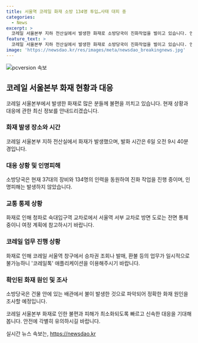 ```yaml
---
title: 서울역 코레일 화재 소방 134명 투입…사태 대피 중
categories:
  - News
excerpt: >
  코레일 서울본부 지하 전산실에서 발생한 화재로 소방당국이 진화작업을 벌이고 있습니다. 인명피해는 없는 것으로 확인되었으며, 건물 주변 도로는 통제 중이라고 합니다. 화재로 인해 서울역 창구 업무는 불가능하며, 코레일은 공식 애플리케이션을 이용해 서비스를 제공하고 있습니다. 소방당국은 화재 원인을 조사 중이라고 합니다.
feature_text: >
  코레일 서울본부 지하 전산실에서 발생한 화재로 소방당국이 진화작업을 벌이고 있습니다. 인명피해는 없는 것으로 확인되었으며, 건물 주변 도로는 통제 중이라고 합니다. 화재로 인해 서울역 창구 업무는 불가능하며, 코레일은 공식 애플리케이션을 이용해 서비스를 제공하고 있습니다. 소방당국은 화재 원인을 조사 중이라고 합니다.
image: 'https://newsdao.kr/res/images/meta/newsdao_breakingnews.jpg'
---
```


<p><img src="https://newsdao.kr/res/images/meta/newsdao_breakingnews.jpg" alt="pcversion 속보" /></p>

<h2 data-ke-size="size26">코레일 서울본부 화재 현황과 대응</h2>

<p data-ke-size="size16">코레일 서울본부에서 발생한 화재로 많은 분들께 불편을 끼치고 있습니다. 현재 상황과 대응에 관한 최신 정보를 안내드리겠습니다.</p>

<h3><b>화재 발생 장소와 시간</b></h3>

<p data-ke-size="size16">코레일 서울본부 지하 전산실에서 화재가 발생했으며, 발화 시간은 6일 오전 9시 40분경입니다.</p>

<h3><b>대응 상황 및 인명피해</b></h3>

<p data-ke-size="size16">소방당국은 현재 37대의 장비와 134명의 인력을 동원하여 진화 작업을 진행 중이며, 인명피해는 발생하지 않았습니다.</p>

<h3><b>교통 통제 상황</b></h3>

<p data-ke-size="size16">화재로 인해 청파로 숙대입구역 교차로에서 서울역 서부 교차로 방면 도로는 전면 통제 중이니 여정 계획에 참고하시기 바랍니다.</p>

<h3><b>코레일 업무 진행 상황</b></h3>

<p data-ke-size="size16">화재로 인해 코레일 서울역 창구에서 승차권 조회나 발매, 환불 등의 업무가 일시적으로 불가능하니 '코레일톡' 애플리케이션을 이용해주시기 바랍니다.</p>

<h3><b>확인된 화재 원인 및 조사</b></h3>

<p data-ke-size="size16">소방당국은 건물 안에 있는 배관에서 불이 발생한 것으로 파악되어 정확한 화재 원인을 조사할 예정입니다.</p>

<p data-ke-size="size16">코레일 서울본부 화재로 인한 불편과 피해가 최소화되도록 빠르고 신속한 대응을 기대해 봅니다. 안전에 각별히 유의하시길 바랍니다. </p>
실시간 뉴스 속보는, <a href="https://newsdao.kr" rel="dofollow">https://newsdao.kr</a>



